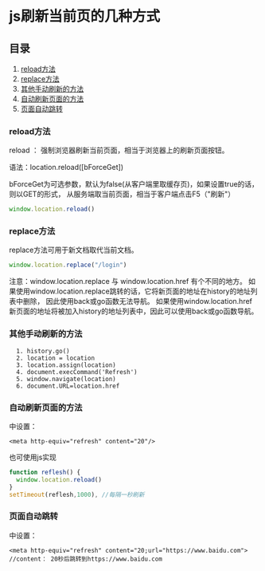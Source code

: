 # js刷新当前页的几种方式 #

## 目录 ##

 1. [reload方法](#href1)
 2. [replace方法](#href2)
 3. [其他手动刷新的方法](#href3)
 4. [自动刷新页面的方法](#href4)
 5. [页面自动跳转](#href5)


### <a name='href1'>reload方法</a> ###

reload ： 强制浏览器刷新当前页面，相当于浏览器上的刷新页面按钮。

语法：location.reload([bForceGet])  

bForceGet为可选参数，默认为false(从客户端里取缓存页)，如果设置true的话，则以GET的形式，
从服务端取当前页面，相当于客户端点击F5（"刷新"）

```js
window.location.reload()
```


### <a name='href2'>replace方法</a> ###

replace方法可用于新文档取代当前文档。

```js
window.location.replace("/login")
```

注意：window.location.replace 与 window.location.href 有个不同的地方。
如果使用window.location.replace跳转的话，它将新页面的地址在history的地址列表中删除，
    因此使用back或go函数无法导航。
如果使用window.location.href 新页面的地址将被加入history的地址列表中，因此可以使用back或go函数导航。


### <a name="href3">其他手动刷新的方法</a> ###

```
  1. history.go()
  2. location = location
  3. location.assign(location)
  4. document.execCommand('Refresh')
  5. window.navigate(location)
  6. document.URL=location.href
```

### <a name="href4">自动刷新页面的方法</a> ###

<head>中设置：

```
<meta http-equiv="refresh" content="20"/>
```

也可使用js实现
```js
function reflesh() {
  window.location.reload()
}
setTimeout(reflesh,1000), //每隔一秒刷新
```


### <a name="href5">页面自动跳转</a> ###
<head>中设置：

```
<meta http-equiv="refresh" content="20;url="https://www.baidu.com">
//content： 20秒后跳转到https://www.baidu.com
```
